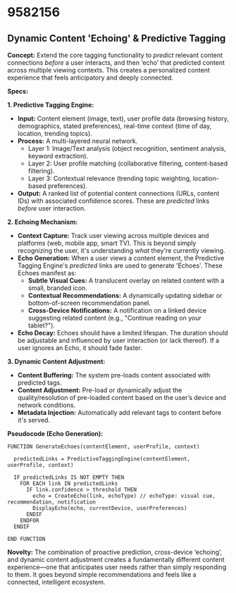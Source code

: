# 9582156

## Dynamic Content 'Echoing' & Predictive Tagging

**Concept:** Extend the core tagging functionality to *predict* relevant content connections *before* a user interacts, and then ‘echo’ that predicted content across multiple viewing contexts. This creates a personalized content experience that feels anticipatory and deeply connected.

**Specs:**

**1. Predictive Tagging Engine:**

*   **Input:** Content element (image, text), user profile data (browsing history, demographics, stated preferences), real-time context (time of day, location, trending topics).
*   **Process:**  A multi-layered neural network. 
    *   Layer 1: Image/Text analysis (object recognition, sentiment analysis, keyword extraction).
    *   Layer 2: User profile matching (collaborative filtering, content-based filtering).
    *   Layer 3: Contextual relevance (trending topic weighting, location-based preferences).
*   **Output:** A ranked list of potential content connections (URLs, content IDs) with associated confidence scores. These are *predicted* links *before* user interaction.

**2. Echoing Mechanism:**

*   **Context Capture:** Track user viewing across multiple devices and platforms (web, mobile app, smart TV). This is beyond simply recognizing the user, it's understanding *what* they're currently viewing.
*   **Echo Generation:** When a user views a content element, the Predictive Tagging Engine's *predicted* links are used to generate 'Echoes'. These Echoes manifest as:
    *   **Subtle Visual Cues:** A translucent overlay on related content with a small, branded icon.
    *   **Contextual Recommendations:**  A dynamically updating sidebar or bottom-of-screen recommendation panel.
    *   **Cross-Device Notifications:**  A notification on a linked device suggesting related content (e.g., "Continue reading on your tablet?").
*   **Echo Decay:** Echoes should have a limited lifespan. The duration should be adjustable and influenced by user interaction (or lack thereof).  If a user ignores an Echo, it should fade faster.

**3. Dynamic Content Adjustment:**

*   **Content Buffering:** The system pre-loads content associated with predicted tags.
*   **Content Adjustment:** Pre-load or dynamically adjust the quality/resolution of pre-loaded content based on the user’s device and network conditions.
*   **Metadata Injection:** Automatically add relevant tags to content before it's served.

**Pseudocode (Echo Generation):**

```
FUNCTION GenerateEchoes(contentElement, userProfile, context)

  predictedLinks = PredictiveTaggingEngine(contentElement, userProfile, context)

  IF predictedLinks IS NOT EMPTY THEN
    FOR EACH link IN predictedLinks
      IF link.confidence > threshold THEN
        echo = CreateEcho(link, echoType) // echoType: visual cue, recommendation, notification
        DisplayEcho(echo, currentDevice, userPreferences)
      ENDIF
    ENDFOR
  ENDIF

END FUNCTION
```

**Novelty:** The combination of proactive prediction, cross-device ‘echoing’, and dynamic content adjustment creates a fundamentally different content experience—one that anticipates user needs rather than simply responding to them.  It goes beyond simple recommendations and feels like a connected, intelligent ecosystem.